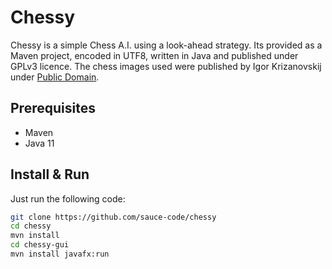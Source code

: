 # Chessy

Chessy is a simple Chess A.I. using a look-ahead strategy. Its provided as a Maven project, encoded in UTF8, written in Java and published under GPLv3 licence. The chess images used were published by Igor Krizanovskij under [Public Domain](https://creativecommons.org/publicdomain/zero/1.0/).

## Prerequisites

- Maven
- Java 11

## Install & Run

Just run the following code:

```bash
git clone https://github.com/sauce-code/chessy
cd chessy
mvn install
cd chessy-gui
mvn install javafx:run
```
